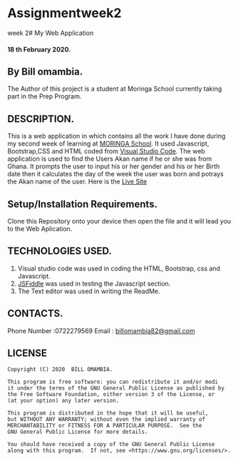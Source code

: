 # Assignmentweek2
week 2# My Web Application
#### 18 th February 2020.
## By Bill omambia.
The Author of this project is a student at Moringa School currently taking part in the Prep Program.

## DESCRIPTION.
This is a web application in which contains all the work I have done during my second week of learning at [MORINGA School](https://moringaschool.com/). It used Javascript, Bootstrap,CSS and HTML coded from [Visual Studio Code](https://code.visualstudio.com/). The web application is used to find the Users Akan name if he or she was from Ghana. It prompts the user to input his or her gender and his or her Birth date then it calculates the day of the week the user was born and potrays the Akan name of the user.
Here is the [Live Site](https://billomambia.github.io/assignmentweek2/)

## Setup/Installation Requirements.
Clone this Repository onto your device then open the file and it will lead you to the Web Aplication.

## TECHNOLOGIES USED.
1. Visual studio code was used in coding the HTML, Bootstrap, css and Javascript.
2. [JSFiddle](https://jsfiddle.net/) was used in testing the Javascript section.
3. The Text editor was used in writing the ReadMe.

## CONTACTS.
Phone Number :0722279569
Email : billomambia82@gmail.com

## LICENSE
    Copyright (C) 2020  BILL OMAMBIA.

    This program is free software: you can redistribute it and/or modi
    it under the terms of the GNU General Public License as published by
    the Free Software Foundation, either version 3 of the License, or
    (at your option) any later version.

    This program is distributed in the hope that it will be useful,
    but WITHOUT ANY WARRANTY; without even the implied warranty of
    MERCHANTABILITY or FITNESS FOR A PARTICULAR PURPOSE.  See the
    GNU General Public License for more details.

    You should have received a copy of the GNU General Public License
    along with this program.  If not, see <https://www.gnu.org/licenses/>.
